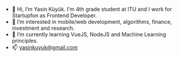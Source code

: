 - 👋 Hi, I’m Yasin Küyük. I'm 4th grade student at ITU and I work for Startupfon as Frontend Developer.
- 👀 I’m interested in mobile/web development, algorithms, finance, investment and research.
- 🌱 I’m currently learning VueJS, NodeJS and Machine Learning principles.
- 📫 yasinkuyuk@gmail.com

<!---
yasinkuyuk/yasinkuyuk is a ✨ special ✨ repository because its `README.md` (this file) appears on your GitHub profile.
You can click the Preview link to take a look at your changes.
--->
